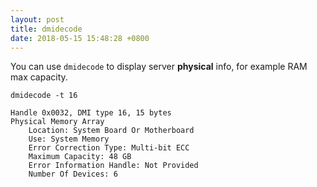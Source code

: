 ```yaml
---
layout: post
title: dmidecode
date: 2018-05-15 15:48:28 +0800
---
```


You can use `dmidecode` to display server **physical** info, for example RAM max capacity.

```
dmidecode -t 16

Handle 0x0032, DMI type 16, 15 bytes
Physical Memory Array
	Location: System Board Or Motherboard
	Use: System Memory
	Error Correction Type: Multi-bit ECC
	Maximum Capacity: 48 GB
	Error Information Handle: Not Provided
	Number Of Devices: 6
```
